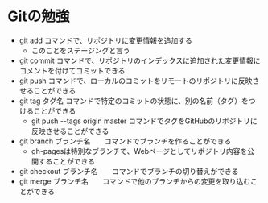 # Gitの勉強
- git add  コマンドで、リポジトリに変更情報を追加する
    - このことをステージングと言う
- git commit  コマンドで、リポジトリのインデックスに追加された変更情報にコメントを付けてコミットできる
- git push  コマンドで、ローカルのコミットをリモートのリポジトリに反映させることができる
- git tag タグ名  コマンドで特定のコミットの状態に、別の名前（タグ）をつけることができる
    - git push --tags origin master コマンドでタグをGitHubのリポジトリに反映させることができる
- git branch ブランチ名　　コマンドでブランチを作ることができる
    - gh-pagesは特別なブランチで、Webページとしてリポジトリ内容を公開することができる
- git checkout ブランチ名　　コマンドでブランチの切り替えができる
- git merge ブランチ名　　コマンドで他のブランチからの変更を取り込むことができる
